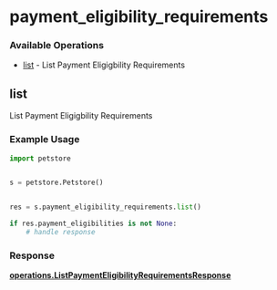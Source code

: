 # payment_eligibility_requirements

### Available Operations

* [list](#list) - List Payment Eligigbility Requirements

## list

List Payment Eligigbility Requirements

### Example Usage

```python
import petstore


s = petstore.Petstore()


res = s.payment_eligibility_requirements.list()

if res.payment_eligibilities is not None:
    # handle response
```


### Response

**[operations.ListPaymentEligibilityRequirementsResponse](../../models/operations/listpaymenteligibilityrequirementsresponse.md)**


